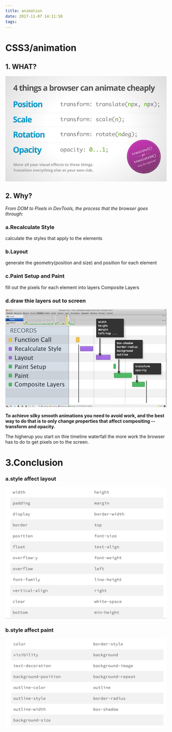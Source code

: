 ```yaml
---
title: animation
date: 2017-11-07 14:11:58
tags:
---
```

# CSS3/animation

## 1. WHAT?
![img](./animation/cheap-operations.jpg)

## 2. Why?
*From DOM to Pixels in DevTools, the process that the browser goes through:*

### a.Recalculate Style
calculate the styles that apply to the elements
 
### b.Layout
generate the geometry(position and size) and position for each element

### c.Paint Setup and Paint
fill out the pixels for each element into layers
Composite Layers

### d.draw thie layers out to screen

![img](./animation/devtools-waterfall.jpg)

**To achieve silky smooth animations you need to avoid work, and the best way to do that is to only change properties that affect compositing -- transform and opacity.**

The higherup you start on thie timeline waterfall the more work the browser has to do to get pixels on to the screen.

# 3.Conclusion

### a.style affect layout
![img](./animation/layout.jpg)

### b.style affect paint
![img](./animation/paint.jpg)